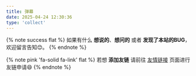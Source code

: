```yaml
---
title: 弹幕
date: 2025-04-24 12:30:36
type: 'collect'
---
```


<style>
#article-container a:not(.headerlink, .fancybox, .default-style a) {
    font-weight: 700;
    color: var(--font-color);
    padding: 0 3px;
    border-bottom: 2px var(--leonus-main) solid;
}

#article-container a:not(.headerlink, .fancybox, .default-style a):hover {
    color: #fff;
    border-radius: 5px;
    text-decoration: none;
    background-color: var(--leonus-main);
}

#danmu {
    width: 100%;
    height: calc(100% - 60px);
    position: fixed;
    left: 0;
    top: 60px;
    z-index: 1;
    pointer-events: none;
}

.hidedanmu {
    opacity: 0;
}

.hidedanmu * {
    pointer-events: none !important;
}

div#danmuBtn {
    display: flex;
    justify-content: center;
}

div#danmuBtn button {
    background: var(--leonus-main);
    color: white;
    padding: 8px 20px;
    margin: 0 20px;
    border-radius: 100px;
}

.default-style {
    pointer-events: all;
    cursor: pointer;
    font-size: 16px;
    border-radius: 100px;
    overflow: hidden;
}

.default-style a {
    background-color: rgba(0, 0, 0, 0.5);
    transition: .3s;
    color: #eee !important;
    display: flex;
    align-items: center;
    justify-content: center;
    padding: 6px 16px 6px 6px;
    text-decoration: none !important;
}

.default-style a:hover {
    background-color: rgba(0, 0, 0, 0.7);
}

.default-style img {
    pointer-events: none;
    height: 30px;
    width: 30px;
    margin: 0 5px 0 0 !important;
    border-radius: 50% !important;
}

.default-style p {
    line-height: 1;
    pointer-events: none;
    margin: 0 !important;
    max-width: 300px;
    white-space: nowrap;
    overflow: hidden;
    text-overflow: ellipsis;
}
</style>

{% note success  flat %}
如果有什么 **想说的**、**想问的** 或者 **发现了本站的BUG**，欢迎留言告知😊。
{% endnote %}

{% note pink 'fa-solid fa-link'  flat %}
若想 **添加友链** 请前往 [友情链接](/link/) 页面进行友链申请😄
{% endnote %}

<div id="danmuBtn"></div>
<div id="danmu"></div>